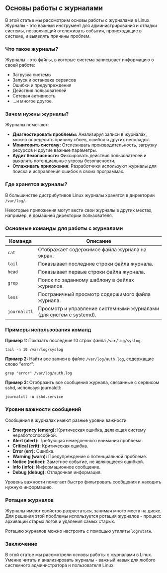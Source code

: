 ## Основы работы с журналами

В этой статье мы рассмотрим основы работы с журналами в Linux. Журналы - это важный инструмент для администрирования и отладки системы, позволяющий отслеживать события, происходящие в системе, и выявлять причины проблем.

### Что такое журналы?

Журналы - это файлы, в которые система записывает информацию о своей работе: 

* Загрузка системы
* Запуск и остановка сервисов
* Ошибки и предупреждения
* Действия пользователей
* Сетевая активность
*  ...и многое другое.

### Зачем нужны журналы?

Журналы помогают:

* **Диагностировать проблемы:** Анализируя записи в журналах, можно определить причину сбоев, ошибок и других неполадок.
* **Мониторить систему:** Отслеживать производительность, загрузку ресурсов и другие важные параметры.
* **Аудит безопасности:**  Фиксировать действия пользователей и выявлять потенциальные угрозы безопасности.
* **Отлаживать приложения:** Разработчики используют журналы для поиска и исправления ошибок в своих программах.

### Где хранятся журналы?

В большинстве дистрибутивов Linux журналы хранятся в директории `/var/log/`. 

Некоторые приложения могут вести свои журналы в других местах, например, в домашней директории пользователя.

### Основные команды для работы с журналами

| Команда         | Описание                                                                                           |
|-----------------|----------------------------------------------------------------------------------------------------|
| `cat`           |  Отображает содержимое файла журнала на экран.                                                          |
| `tail`          |  Показывает последние строки файла журнала.                                                        |
| `head`          |  Показывает первые строки файла журнала.                                                        |
| `grep`          |  Поиск по заданному шаблону в файлах журналов.                                                    |
| `less`          |  Постраничный просмотр содержимого файла журнала.                                                  |
| `journalctl`     |  Просмотр и управление системными журналами (для систем с systemd).                               |


### Примеры использования команд

**Пример 1:** Показать последние 10 строк файла `/var/log/syslog`:

```
tail -n 10 /var/log/syslog
```

**Пример 2:** Найти все записи в файле `/var/log/auth.log`, содержащие слово "error":

```
grep "error" /var/log/auth.log
```

**Пример 3:**  Отобразить все сообщения журнала, связанные с сервисом sshd, используя journalctl:

```
journalctl -u sshd.service
```

### Уровни важности сообщений

Сообщения в журналах имеют разные уровни важности:

* **Emergency (emerg):**  Критическая ошибка, делающая систему неработоспособной.
* **Alert (alert):**  Требующая немедленного внимания проблема.
* **Critical (crit):**  Критическая ошибка.
* **Error (err):**  Ошибка.
* **Warning (warn):** Предупреждение о потенциальной проблеме.
* **Notice (notice):**  Заметное событие, не являющееся ошибкой.
* **Info (info):**  Информационное сообщение.
* **Debug (debug):**  Отладочная информация.

Уровень важности помогает быстро фильтровать сообщения и находить нужную информацию.

### Ротация журналов

Журналы имеют свойство разрастаться, занимая много места на диске. Для решения этой проблемы используется ротация журналов - процесс архивации старых логов и удаления самых старых.

Ротацию журналов можно настроить с помощью утилиты `logrotate`.  

### Заключение

В этой статье мы рассмотрели основы работы с журналами в Linux.  Умение читать и анализировать журналы - важный навык для любого системного администратора и пользователя Linux.

 
